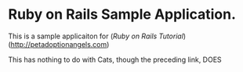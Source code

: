 # Ruby on Rails Sample Application.  

This is a sample applicaiton for (*Ruby on Rails Tutorial*) (http://petadoptionangels.com)

This has nothing to do with Cats, though the preceding link, DOES